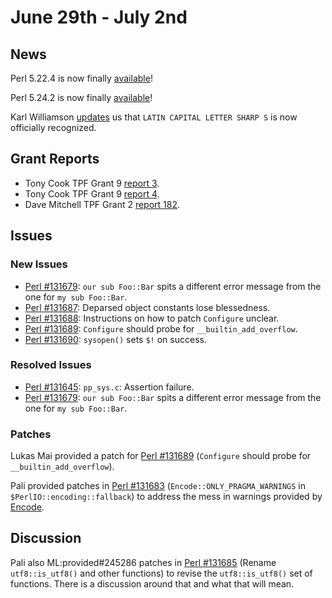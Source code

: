 # June 29th - July 2nd

## News

Perl 5.22.4 is now finally
[available](http://nntp.perl.org/group/perl.perl5.porters/245293)!

Perl 5.24.2 is now finally
[available](http://nntp.perl.org/group/perl.perl5.porters/245292)!

Karl Williamson
[updates](http://nntp.perl.org/group/perl.perl5.porters/245280)
us that `LATIN CAPITAL LETTER SHARP S` is now officially recognized.

## Grant Reports

* Tony Cook TPF Grant 9
  [report 3](http://nntp.perl.org/group/perl.perl5.porters/245275).
* Tony Cook TPF Grant 9
  [report 4](http://nntp.perl.org/group/perl.perl5.porters/245276).
* Dave Mitchell TPF Grant 2
  [report 182](http://nntp.perl.org/group/perl.perl5.porters/245320).

## Issues

### New Issues

* [Perl #131679](http://rt.perl.org/Ticket/Display.html?id=131679):
  `our sub Foo::Bar` spits a different error message from the one for
  `my sub Foo::Bar`.
* [Perl #131687](http://rt.perl.org/Ticket/Display.html?id=131687):
  Deparsed object constants lose blessedness.
* [Perl #131688](http://rt.perl.org/Ticket/Display.html?id=131688):
  Instructions on how to patch `Configure` unclear.
* [Perl #131689](http://rt.perl.org/Ticket/Display.html?id=131689):
  `Configure` should probe for `__builtin_add_overflow`.
* [Perl #131690](http://rt.perl.org/Ticket/Display.html?id=131690):
  `sysopen()` sets `$!` on success.

### Resolved Issues

* [Perl #131645](http://rt.perl.org/Ticket/Display.html?id=131645):
  `pp_sys.c`: Assertion failure.
* [Perl #131679](http://rt.perl.org/Ticket/Display.html?id=131679):
  `our sub Foo::Bar` spits a different error message from the one for
  `my sub Foo::Bar`.

### Patches

Lukas Mai provided a patch for
[Perl #131689](http://rt.perl.org/Ticket/Display.html?id=131689)
(`Configure` should probe for` __builtin_add_overflow`).

Pali provided patches in
[Perl #131683](http://rt.perl.org/Ticket/Display.html?id=131683)
(`Encode::ONLY_PRAGMA_WARNINGS` in `$PerlIO::encoding::fallback`)
to address the mess in warnings provided by
[Encode](http://metacpan.org/pod/Encode).

## Discussion

Pali also ML:provided#245286 patches in
[Perl #131685](http://rt.perl.org/Ticket/Display.html?id=131685)
(Rename `utf8::is_utf8()` and other functions) to revise the
`utf8::is_utf8()` set of functions. There is a discussion around that
and what that will mean.

